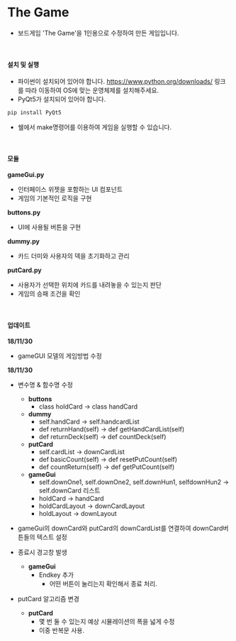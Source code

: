 The Game
===============
* 보드게임 'The Game'을 1인용으로 수정하여 만든 게임입니다.

<br>

#### 설치 및 실행
- 파이썬이 설치되어 있어야 합니다.
https://www.python.org/downloads/ 링크를 따라 이동하여 OS에 맞는 운영체제를 설치해주세요.
- PyQt5가 설치되어 있어야 합니다.
```python
pip install PyQt5
```
- 쉘에서 make명령어를 이용하여 게임을 실행할 수 있습니다.

<br>

#### 모듈
**gameGui.py**
- 인터페이스 위젯을 포함하는 UI 컴포넌트
- 게임의 기본적인 로직을 구현

**buttons.py**
- UI에 사용될 버튼을 구현

**dummy.py**
- 카드 더미와 사용자의 덱을 초기화하고 관리

**putCard.py**
- 사용자가 선택한 위치에 카드를 내려놓을 수 있는지 판단
- 게임의 승패 조건을 확인


<br>

#### 업데이트
**18/11/30**
- gameGUI 모델의 게임방법 수정

**18/11/30**
- 변수명 & 함수명 수정
    - **buttons**
        - class holdCard -> class handCard
    - **dummy**
        - self.handCard -> self.handcardList
        - def returnHand(self) -> def getHandCardList(self)
        - def returnDeck(self) -> def countDeck(self) 
    - **putCard**
        - self.cardList -> downCardList    
        - def basicCount(self) -> def resetPutCount(self)
        - def countReturn(self) -> def getPutCount(self)
    - **gameGui**
        - self.downOne1, self.downOne2, self.downHun1, selfdownHun2 -> self.downCard 리스트
        - holdCard -> handCard
        - holdCardLayout -> downCardLayout
        - holdLayout -> downLayout
        
- gameGui의 downCard와 putCard의 downCardList를 연결하여 downCard버튼들의 텍스트 설정

- 종료시 경고창 발생
    - **gameGui**
        - Endkey 추가
            - 어떤 버튼이 눌리는지 확인해서 종료 처리.

- putCard 알고리즘 변경
    - **putCard**
        - 몇 번 둘 수 있는지 예상 시뮬레이션의 폭을 넓게 수정
        - 이중 반복문 사용.
